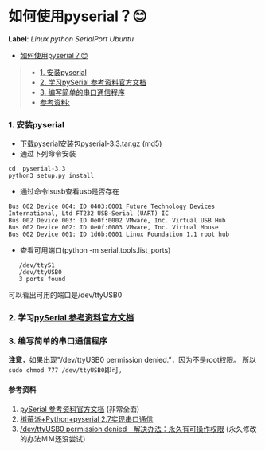 # 如何使用pyserial？:blush:

**Label**:  *Linux*   *python*    *SerialPort*   *Ubuntu*


   * [如何使用pyserial？<g-emoji alias="blush" fallback-src="https://assets-cdn.github.com/images/icons/emoji/unicode/1f60a.png" ios-version="6.0">😊</g-emoji>](#如何使用pyserialblush)
  > * [1. 安装pyserial](#1-安装pyserial)
  > * [2. 学习<a href="http://pyserial.readthedocs.io/en/latest/pyserial.html">pySerial 参考资料官方文档</a>](#2-学习pyserial-参考资料官方文档)
  > * [3. 编写简单的串口通信程序](#3-编写简单的串口通信程序)
  > * [参考资料:](#参考资料)


### 1. 安装pyserial
- [下载](https://pypi.python.org/pypi/pyserial)pyserial安装包pyserial-3.3.tar.gz (md5)
- 通过下列命令安装
 ```tar zxvf pyserial-3.3.tar.gz
cd  pyserial-3.3
python3 setup.py install
 ```
- 通过命令lsusb查看usb是否存在
```Bus 001 Device 001: ID 1d6b:0002 Linux Foundation 2.0 root hub
Bus 002 Device 004: ID 0403:6001 Future Technology Devices International, Ltd FT232 USB-Serial (UART) IC
Bus 002 Device 003: ID 0e0f:0002 VMware, Inc. Virtual USB Hub
Bus 002 Device 002: ID 0e0f:0003 VMware, Inc. Virtual Mouse
Bus 002 Device 001: ID 1d6b:0001 Linux Foundation 1.1 root hub
 ``` 
 - 查看可用端口(python -m serial.tools.list_ports)
 ```/dev/ttyS0
    /dev/ttyS1          
    /dev/ttyUSB0        
    3 ports found 
```

可以看出可用的端口是/dev/ttyUSB0


### 2. 学习[pySerial 参考资料官方文档](http://pyserial.readthedocs.io/en/latest/pyserial.html)

### 3. 编写简单的串口通信程序

**注意**，如果出现"/dev/ttyUSB0 permission denied.”，因为不是root权限。
所以```sudo chmod 777 /dev/ttyUSB0```即可。




#### 参考资料
1. [pySerial 参考资料官方文档](http://pyserial.readthedocs.io/en/latest/pyserial.html) (非常全面)
1. [树莓派+Python+pyserial 2.7实现串口通信](http://blog.csdn.net/Burgess_Liu/article/details/41745159)
2. [/dev/ttyUSB0 permission denied　解决办法：永久有可操作权限](http://blog.csdn.net/w383117613/article/details/44216653) (永久修改的办法ＭＭ还没尝试)
